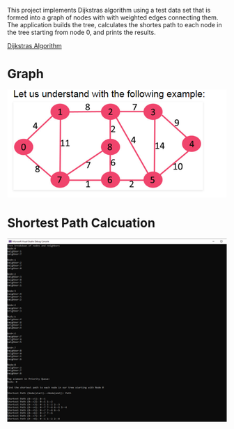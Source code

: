 This project implements Dijkstras algorithm using a test data set that is formed into a graph of nodes with with weighted edges connecting them. The application builds the tree, calculates the shortes path to each node in the tree starting from node 0, and prints the results.

[Dijkstras Algorithm](https://en.wikipedia.org/wiki/Dijkstra's_algorithm)
# Graph
![](NodeMap.png)

# Shortest Path Calcuation
![](console-output.PNG)
